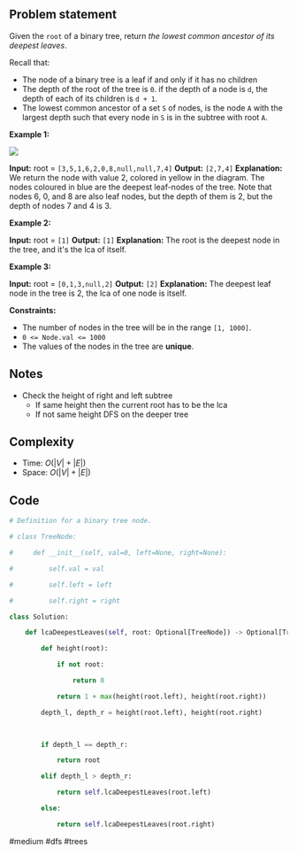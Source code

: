 ## Problem statement

Given the `root` of a binary tree, return _the lowest common ancestor of its deepest leaves_.

Recall that:

- The node of a binary tree is a leaf if and only if it has no children
- The depth of the root of the tree is `0`. if the depth of a node is `d`, the depth of each of its children is `d + 1`.
- The lowest common ancestor of a set `S` of nodes, is the node `A` with the largest depth such that every node in `S` is in the subtree with root `A`.

**Example 1:**

![](https://s3-lc-upload.s3.amazonaws.com/uploads/2018/07/01/sketch1.png)

**Input:** root = `[3,5,1,6,2,0,8,null,null,7,4]`
**Output:** `[2,7,4]`
**Explanation:** We return the node with value 2, colored in yellow in the diagram.
The nodes coloured in blue are the deepest leaf-nodes of the tree.
Note that nodes 6, 0, and 8 are also leaf nodes, but the depth of them is 2, but the depth of nodes 7 and 4 is 3.

**Example 2:**

**Input:** root = `[1]`
**Output:** `[1]`
**Explanation:** The root is the deepest node in the tree, and it's the lca of itself.

**Example 3:**

**Input:** root = `[0,1,3,null,2]`
**Output:** `[2]`
**Explanation:** The deepest leaf node in the tree is 2, the lca of one node is itself.

**Constraints:**

- The number of nodes in the tree will be in the range `[1, 1000]`.
- `0 <= Node.val <= 1000`
- The values of the nodes in the tree are **unique**.
## Notes

- Check the height of right and left subtree
	- If same height then the current root has to be the lca
	- If not same height DFS on the deeper tree
## Complexity

- Time: $O(|V| + |E|)$
- Space: $O(|V| + |E|)$
## Code

```python
# Definition for a binary tree node.

# class TreeNode:

#     def __init__(self, val=0, left=None, right=None):

#         self.val = val

#         self.left = left

#         self.right = right

class Solution:

    def lcaDeepestLeaves(self, root: Optional[TreeNode]) -> Optional[TreeNode]:

        def height(root):

            if not root:

                return 0

            return 1 + max(height(root.left), height(root.right))

        depth_l, depth_r = height(root.left), height(root.right)

  

        if depth_l == depth_r:

            return root

        elif depth_l > depth_r:

            return self.lcaDeepestLeaves(root.left)

        else:

            return self.lcaDeepestLeaves(root.right)
```

#medium 
#dfs
#trees